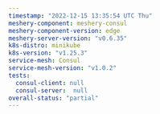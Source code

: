 ```yaml
---
timestamp: "2022-12-15 13:35:54 UTC Thu"
meshery-component: meshery-consul
meshery-component-version: edge
meshery-server-version: "v0.6.35"
k8s-distro: minikube
k8s-version: "v1.25.3"
service-mesh: Consul
service-mesh-version: "v1.0.2"
tests:
  consul-client: null
  consul-server:  null
overall-status: "partial"
---
```

